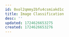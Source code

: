 ```yaml
---
id: 0xol2qmmy2bfu4csmiakd1c
title: Image Classification
desc: ''
updated: 1724626653275
created: 1724626653276
---
```

